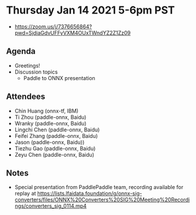 # Thursday Jan 14 2021 5-6pm PST
* https://zoom.us/j/7376656864?pwd=SjdiaGdvUFFyVXM4OUxTWndYZ2Z1Zz09

## Agenda
* Greetings! 
* Discussion topics
    * Paddle to ONNX presentation

## Attendees 
* Chin Huang (onnx-tf, IBM)
* Ti Zhou (paddle-onnx, Baidu)
* Wranky (paddle-onnx, Baidu)
* Lingchi Chen (paddle-onnx, Baidu)
* Feifei Zhang (paddle-onnx, Baidu)
* Jason (paddle-onnx, Baidu))
* Tiezhu Gao (paddle-onnx, Baidu)
* Zeyu Chen (paddle-onnx, Baidu)

## Notes
* Special presentation from PaddlePaddle team, recording available for replay at https://lists.lfaidata.foundation/g/onnx-sig-converters/files/ONNX%20Converters%20SIG%20Meeting%20Recordings/converters_sig_0114.mp4 
